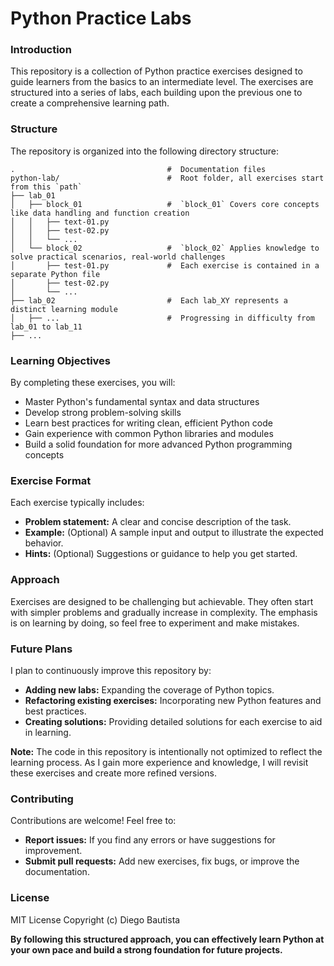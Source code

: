 # Python Practice Labs

### Introduction
This repository is a collection of Python practice exercises designed to guide learners from the basics to an intermediate level. The exercises are structured into a series of labs, each building upon the previous one to create a comprehensive learning path.

### Structure
The repository is organized into the following directory structure:



    .                                  #  Documentation files
    python-lab/                        #  Root folder, all exercises start from this `path`
    ├── lab_01                         
    │   ├── block_01                   #  `block_01` Covers core concepts like data handling and function creation
    │   │   ├── text-01.py          
    │   │   ├── test-02.py
    │   │   └── ...              
    │   └── block_02                   #  `block_02` Applies knowledge to solve practical scenarios, real-world challenges
    │       ├── test-01.py             #  Each exercise is contained in a separate Python file
    │       ├── test-02.py
    │       └── ...
    ├── lab_02                         #  Each lab_XY represents a distinct learning module
    │   ├── ...                        #  Progressing in difficulty from lab_01 to lab_11
    ├── ...



### Learning Objectives
By completing these exercises, you will:
* Master Python's fundamental syntax and data structures
* Develop strong problem-solving skills
* Learn best practices for writing clean, efficient Python code
* Gain experience with common Python libraries and modules
* Build a solid foundation for more advanced Python programming concepts

### Exercise Format
Each exercise typically includes:
* **Problem statement:** A clear and concise description of the task.
* **Example:** (Optional) A sample input and output to illustrate the expected behavior.
* **Hints:** (Optional) Suggestions or guidance to help you get started.

### Approach
Exercises are designed to be challenging but achievable. They often start with simpler problems and gradually increase in complexity. The emphasis is on learning by doing, so feel free to experiment and make mistakes.

### Future Plans
I plan to continuously improve this repository by:
* **Adding new labs:** Expanding the coverage of Python topics.
* **Refactoring existing exercises:** Incorporating new Python features and best practices.
* **Creating solutions:** Providing detailed solutions for each exercise to aid in learning.

**Note:** The code in this repository is intentionally not optimized to reflect the learning process. As I gain more experience and knowledge, I will revisit these exercises and create more refined versions.

### Contributing
Contributions are welcome! Feel free to:
* **Report issues:** If you find any errors or have suggestions for improvement.
* **Submit pull requests:** Add new exercises, fix bugs, or improve the documentation.

### License
MIT License
Copyright (c) Diego Bautista

**By following this structured approach, you can effectively learn Python at your own pace and build a strong foundation for future projects.**
